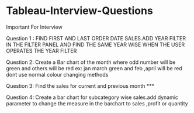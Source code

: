 # Tableau-Interview-Questions
Important For Interview

Question 1 :    FIND FIRST AND LAST ORDER DATE SALES.ADD YEAR FILTER IN THE FILTER PANEL AND FIND THE SAME YEAR WISE WHEN THE USER OPERATES THE YEAR FILTER

Question 2:     Create a Bar chart of the month where odd number will be green and others will be red
                ex: jan march green and feb ,april will be red dont use normal colour changing methods


Question 3:     Find the sales for current and previous month ***


Question 4:     Create a bar chart for subcategory wise sales.add dynamic parameter to change the measure in the barchart to sales ,profit or quantity

